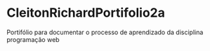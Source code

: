 # CleitonRichardPortifolio2a
Portifólio para documentar o processo de aprendizado da disciplina  programação web
